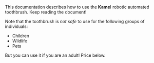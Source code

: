 This documentation describes how to use the **Kamel** robotic automated toothbrush. Keep reading the document!

Note that the toothbrush is *not safe* to use for the following groups of individuals:
- Children
- Wildlife
- Pets

But you can use it if you are an adult! Price below.

